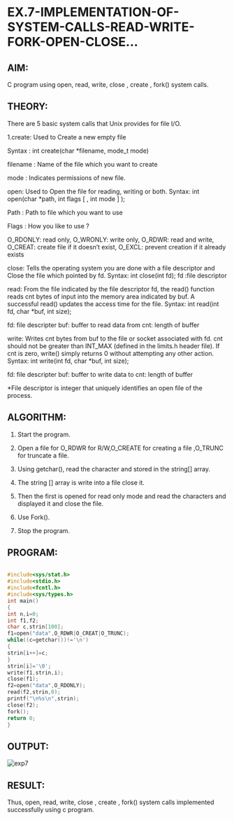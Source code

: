 # EX.7-IMPLEMENTATION-OF-SYSTEM-CALLS-READ-WRITE-FORK-OPEN-CLOSE...

## AIM:

C program using open, read, write, close , create , fork() system calls.

## THEORY:

There are 5 basic system calls that Unix provides for file I/O.

1.create: Used to Create a new empty file

Syntax : int create(char *filename, mode_t mode)

filename : Name of the file which you want to create

mode : Indicates permissions of new file.

open: Used to Open the file for reading, writing or both.
Syntax: int open(char *path, int flags [ , int mode ] );

Path : Path to file which you want to use

Flags : How you like to use ?

O_RDONLY: read only, O_WRONLY: write only, O_RDWR: read and write, O_CREAT: create file if it doesn’t exist, O_EXCL: prevent creation if it already exists

close: Tells the operating system you are done with a file descriptor and Close the file which pointed by fd.
Syntax: int close(int fd); fd :file descriptor

read: From the file indicated by the file descriptor fd, the read() function reads cnt bytes of input into the memory area indicated by buf. A successful read() updates the access time for the file.
Syntax: int read(int fd, char *buf, int size);

fd: file descripter buf: buffer to read data from cnt: length of buffer

write: Writes cnt bytes from buf to the file or socket associated with fd. cnt should not be greater than INT_MAX (defined in the limits.h header file). If cnt is zero, write() simply returns 0 without attempting any other action.
Syntax: int write(int fd, char *buf, int size);

fd: file descripter buf: buffer to write data to cnt: length of buffer

*File descriptor is integer that uniquely identifies an open file of the process.

## ALGORITHM:

1. Start the program.

2. Open a file for O_RDWR for R/W,O_CREATE for creating a file ,O_TRUNC for truncate a file.

3. Using getchar(), read the character and stored in the string[] array.

4. The string [] array is write into a file close it.

5. Then the first is opened for read only mode and read the characters and displayed it and close the file.

6. Use Fork().

7. Stop the program.
   
## PROGRAM:

```c

#include<sys/stat.h> 
#include<stdio.h> 
#include<fcntl.h> 
#include<sys/types.h> 
int main() 
{ 
int n,i=0; 
int f1,f2; 
char c,strin[100]; 
f1=open("data",O_RDWR|O_CREAT|O_TRUNC); 
while((c=getchar())!='\n') 
{ 
strin[i++]=c; 
} 
strin[i]='\0'; 
write(f1,strin,i); 
close(f1); 
f2=open("data",O_RDONLY); 
read(f2,strin,0); 
printf("\n%s\n",strin); 
close(f2); 
fork(); 
return 0; 
}

```

## OUTPUT:

![exp7](https://github.com/Reebak04/EX.7-IMPLEMENTATION-OF-SYSTEM-CALLS-READ-WRITE-FORK-OPEN-CLOSE/assets/118364993/446bd82a-9bfd-4c2a-8e65-002bd8a16922)

## RESULT:

Thus, open, read, write, close , create , fork() system calls implemented successfully using c program.

